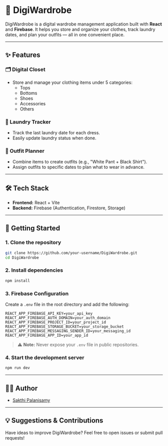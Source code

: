 # 👚 DigiWardrobe

DigiWardrobe is a digital wardrobe management application built with **React** and **Firebase**. It helps you store and organize your clothes, track laundry dates, and plan your outfits — all in one convenient place.

---

## ✨ Features

### 🗂️ Digital Closet
- Store and manage your clothing items under 5 categories:
  - Tops
  - Bottoms
  - Shoes
  - Accessories
  - Others

### 🧺 Laundry Tracker
- Track the last laundry date for each dress.
- Easily update laundry status when done.

### 👗 Outfit Planner
- Combine items to create outfits (e.g., "White Pant + Black Shirt").
- Assign outfits to specific dates to plan what to wear in advance.

---

## 🛠️ Tech Stack

- **Frontend:** React + Vite
- **Backend:** Firebase (Authentication, Firestore, Storage)

---

## 🚀 Getting Started

### 1. Clone the repository
```bash
git clone https://github.com/your-username/DigiWardrobe.git
cd DigiWardrobe
```

### 2. Install dependencies
```bash
npm install
```

### 3. Firebase Configuration

Create a `.env` file in the root directory and add the following:
```
REACT_APP_FIREBASE_API_KEY=your_api_key
REACT_APP_FIREBASE_AUTH_DOMAIN=your_auth_domain
REACT_APP_FIREBASE_PROJECT_ID=your_project_id
REACT_APP_FIREBASE_STORAGE_BUCKET=your_storage_bucket
REACT_APP_FIREBASE_MESSAGING_SENDER_ID=your_messaging_id
REACT_APP_FIREBASE_APP_ID=your_app_id
```

> ⚠️ **Note:** Never expose your `.env` file in public repositories.

### 4. Start the development server
```bash
npm run dev
```

---



## 🙋‍♂️ Author

- [Sakthi Palanisamy](https://github.com/programmer-sakthi)

---

## 💡 Suggestions & Contributions

Have ideas to improve DigiWardrobe? Feel free to open issues or submit pull requests!
